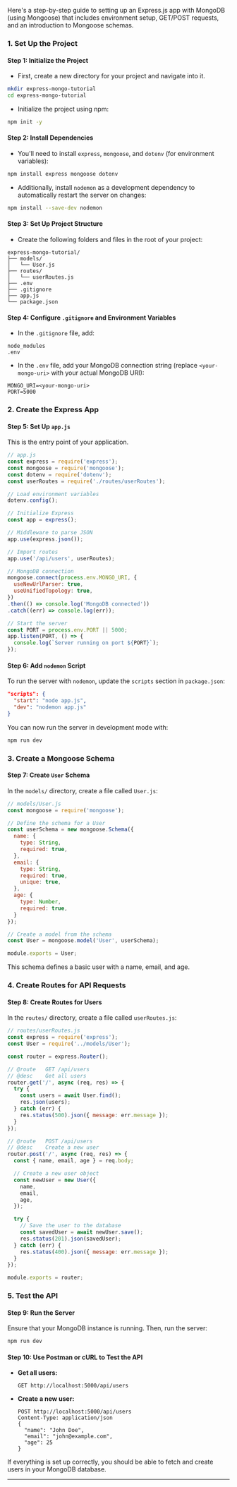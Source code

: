 Here's a step-by-step guide to setting up an Express.js app with MongoDB (using Mongoose) that includes environment setup, GET/POST requests, and an introduction to Mongoose schemas.

### **1. Set Up the Project**

#### Step 1: Initialize the Project
- First, create a new directory for your project and navigate into it.

```bash
mkdir express-mongo-tutorial
cd express-mongo-tutorial
```

- Initialize the project using npm:

```bash
npm init -y
```

#### Step 2: Install Dependencies
- You'll need to install `express`, `mongoose`, and `dotenv` (for environment variables):

```bash
npm install express mongoose dotenv
```

- Additionally, install `nodemon` as a development dependency to automatically restart the server on changes:

```bash
npm install --save-dev nodemon
```

#### Step 3: Set Up Project Structure
- Create the following folders and files in the root of your project:

```
express-mongo-tutorial/
├── models/
│   └── User.js
├── routes/
│   └── userRoutes.js
├── .env
├── .gitignore
├── app.js
└── package.json
```

#### Step 4: Configure `.gitignore` and Environment Variables
- In the `.gitignore` file, add:

```
node_modules
.env
```

- In the `.env` file, add your MongoDB connection string (replace `<your-mongo-uri>` with your actual MongoDB URI):

```
MONGO_URI=<your-mongo-uri>
PORT=5000
```

### **2. Create the Express App**

#### Step 5: Set Up `app.js`
This is the entry point of your application.

```javascript
// app.js
const express = require('express');
const mongoose = require('mongoose');
const dotenv = require('dotenv');
const userRoutes = require('./routes/userRoutes');

// Load environment variables
dotenv.config();

// Initialize Express
const app = express();

// Middleware to parse JSON
app.use(express.json());

// Import routes
app.use('/api/users', userRoutes);

// MongoDB connection
mongoose.connect(process.env.MONGO_URI, {
  useNewUrlParser: true,
  useUnifiedTopology: true,
})
.then(() => console.log('MongoDB connected'))
.catch((err) => console.log(err));

// Start the server
const PORT = process.env.PORT || 5000;
app.listen(PORT, () => {
  console.log(`Server running on port ${PORT}`);
});
```

#### Step 6: Add `nodemon` Script
To run the server with `nodemon`, update the `scripts` section in `package.json`:

```json
"scripts": {
  "start": "node app.js",
  "dev": "nodemon app.js"
}
```

You can now run the server in development mode with:

```bash
npm run dev
```

### **3. Create a Mongoose Schema**

#### Step 7: Create `User` Schema
In the `models/` directory, create a file called `User.js`:

```javascript
// models/User.js
const mongoose = require('mongoose');

// Define the schema for a User
const userSchema = new mongoose.Schema({
  name: {
    type: String,
    required: true,
  },
  email: {
    type: String,
    required: true,
    unique: true,
  },
  age: {
    type: Number,
    required: true,
  }
});

// Create a model from the schema
const User = mongoose.model('User', userSchema);

module.exports = User;
```

This schema defines a basic user with a name, email, and age.

### **4. Create Routes for API Requests**

#### Step 8: Create Routes for Users
In the `routes/` directory, create a file called `userRoutes.js`:

```javascript
// routes/userRoutes.js
const express = require('express');
const User = require('../models/User');

const router = express.Router();

// @route   GET /api/users
// @desc    Get all users
router.get('/', async (req, res) => {
  try {
    const users = await User.find();
    res.json(users);
  } catch (err) {
    res.status(500).json({ message: err.message });
  }
});

// @route   POST /api/users
// @desc    Create a new user
router.post('/', async (req, res) => {
  const { name, email, age } = req.body;

  // Create a new user object
  const newUser = new User({
    name,
    email,
    age,
  });

  try {
    // Save the user to the database
    const savedUser = await newUser.save();
    res.status(201).json(savedUser);
  } catch (err) {
    res.status(400).json({ message: err.message });
  }
});

module.exports = router;
```

### **5. Test the API**

#### Step 9: Run the Server
Ensure that your MongoDB instance is running. Then, run the server:

```bash
npm run dev
```

#### Step 10: Use Postman or cURL to Test the API

- **Get all users:**
  
  ```
  GET http://localhost:5000/api/users
  ```

- **Create a new user:**
  
  ```
  POST http://localhost:5000/api/users
  Content-Type: application/json
  {
    "name": "John Doe",
    "email": "john@example.com",
    "age": 25
  }
  ```

If everything is set up correctly, you should be able to fetch and create users in your MongoDB database.

---